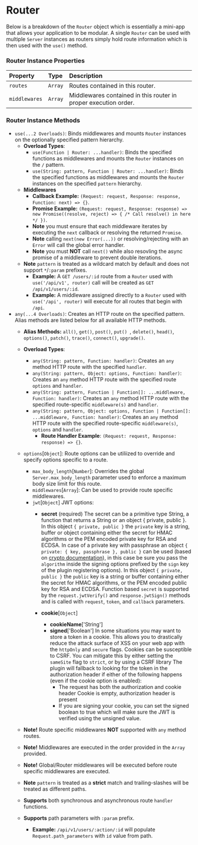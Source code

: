 # Router
Below is a breakdown of the `Router` object which is essentially a mini-app that allows your application to be modular. A single `Router` can be used with multiple `Server` instances as routers simply hold route information which is then used with the `use()` method.

### Router Instance Properties
| Property  | Type     | Description                |
| :-------- | :------- | :------------------------- |
| `routes` | `Array` | Routes contained in this router. |
| `middlewares` | `Array` | Middlewares contained in this router in proper execution order. |

### Router Instance Methods
* `use(...2 Overloads)`: Binds middlewares and mounts `Router` instances on the optionally specified pattern hierarchy.
    * **Overload Types**:
      * `use(Function | Router: ...handler)`: Binds the specified functions as middlewares and mounts the `Router` instances on the `/` pattern.
      * `use(String: pattern, Function | Router: ...handler)`: Binds the specified functions as middlewares and mounts the `Router` instances on the specified `pattern` hierarchy.
    * **Middlewares**
        * **Callback Example:** `(Request: request, Response: response, Function: next) => {}`.
        * **Promise Example:** `(Request: request, Response: response) => new Promise((resolve, reject) => { /* Call resolve() in here */ })`.
        * **Note** you must ensure that each middleware iterates by executing the `next` callback or resolving the returned `Promise`.
        * **Note** calling `next(new Error(...))` or resolving/rejecting with an `Error` will call the global error handler.
        * **Note** you must **NOT** call `next()` while also resovling the async promise of a middleware to prevent double iterations.
    * **Note** `pattern` is treated as a wildcard match by default and does not support `*`/`:param` prefixes.
        * **Example:** A `GET /users/:id` route from a `Router` used with `use('/api/v1', router)` call will be created as `GET /api/v1/users/:id`.
        * **Example:** A middleware assigned directly to a `Router` used with `use('/api', router)` will execute for all routes that begin with `/api`.
* `any(...4 Overloads)`: Creates an HTTP route on the specified pattern. Alias methods are listed below for all available HTTP methods.
    * **Alias Methods:** `all()`, `get()`, `post()`, `put() `, `delete()`, `head()`, `options()`, `patch()`, `trace()`, `connect()`, `upgrade()`.
    * **Overload Types**:
      * `any(String: pattern, Function: handler)`: Creates an `any` method HTTP route with the specified `handler`.
      * `any(String: pattern, Object: options, Function: handler)`: Creates an `any` method HTTP route with the specified route `options` and `handler`.
      * `any(String: pattern, Function | Function[]: ...middleware, Function: handler)`: Creates an `any` method HTTP route with the specified route-specific `middleware(s)` and `handler`.
      * `any(String: pattern, Object: options, Function | Function[]: ...middleware, Function: handler)`: Creates an `any` method HTTP route with the specified route-specific `middleware(s)`, `options` and `handler`.
        * **Route Handler Example**: `(Request: request, Response: response) => {}`.
    * `options`[`Object`]: Route options can be utiliized to override and specify options specific to a route.
      * `max_body_length`[`Number`]: Overrides the global `Server.max_body_length` parameter used to enforce a maximum body size limit for this route.
      * `middlewares`[`Array`]: Can be used to provide route specific middlewares.
      * `jwt`[`Object`] JWT options:
        * **secret** (required)
          The secret can be a primitive type String, a function that returns a String or an object { private, public }.
          In this object `{ private, public }` the `private` key is a string, buffer or object containing either the secret for HMAC algorithms or the PEM encoded private key for RSA and ECDSA. In case of a private key with passphrase an object `{ private: { key, passphrase }, public }` can be used (based on [crypto documentation](https://nodejs.org/api/crypto.html#crypto_sign_sign_private_key_output_format)), in this case be sure you pass the `algorithm` inside the signing options prefixed by the `sign` key of the plugin registering options).
          In this object `{ private, public }` the `public` key is a string or buffer containing either the secret for HMAC algorithms, or the PEM encoded public key for RSA and ECDSA.
          Function based `secret` is supported by the `request.jwtVerify()` and `response.jwtSign()` methods and is called with `request`, `token`, and `callback` parameters.

        * **cookie**[`Object`]
          * **cookieName**['String']
          * **signed**['Boolean']
          In some situations you may want to store a token in a cookie. This allows you to drastically reduce the attack surface of XSS on your web app with the `httpOnly` and `secure` flags. Cookies can be susceptible to CSRF. You can mitigate this by either setting the `sameSite` flag to `strict`, or by using a CSRF library
          The plugin will fallback to looking for the token in the authorization header if either of the following happens (even if the cookie option is enabled):
            * The request has both the authorization and cookie header Cookie is empty, authorization header is present
            * If you are signing your cookie, you can set the signed boolean to true which will make sure the JWT is verified using the unsigned value.
  

  * **Note!** Route specific middlewares **NOT** supported with `any` method routes.
  * **Note!** Middlewares are executed in the order provided in the `Array` provided.
  * **Note!** Global/Router middlewares will be executed before route specific middlewares are executed.
  * **Note** `pattern` is treated as a **strict** match and trailing-slashes will be treated as different paths.
  * **Supports** both synchronous and asynchronous route `handler` functions.
  * **Supports** path parameters with `:param` prefix. 
    * **Example:** `/api/v1/users/:action/:id` will populate `Request.path_parameters` with `id` value from path.